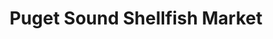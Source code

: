 ---
title: "Puget Sound Shellfish Market"
url: /mount-vernon/puget-sound-shellfish-market/
shop: seafood
---